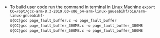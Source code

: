 * To build user code run the command in terminal in Linux Machine
`export CC=/opt/gcc-arm-8.3-2019.03-x86_64-arm-linux-gnueabihf/bin/arm-linux-gnueabihf- `<br>
`${CC}gcc page_fault_buffer.c -o page_fault_buffer`<br>
`${CC}gcc page_fault_buffer_300MB.c -o page_fault_buffer_300MB`<br>
`${CC}gcc page_fault_buffer_500MB.c -o page_fault_buffer_500MB` <br>




